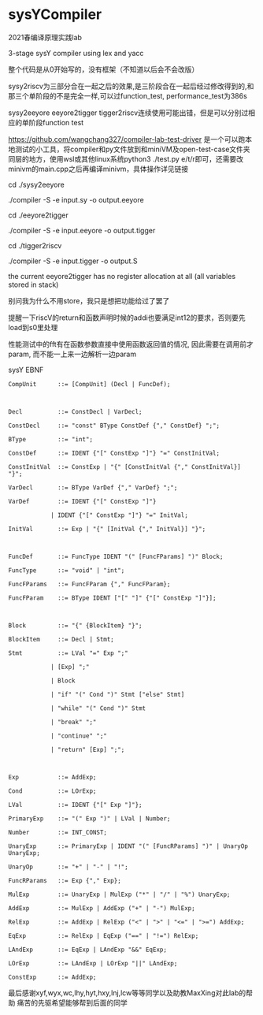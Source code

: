 # sysYCompiler
2021春编译原理实践lab

3-stage sysY compiler using lex and yacc

整个代码是从0开始写的，没有框架（不知道以后会不会改版）

sysy2riscv为三部分合在一起之后的效果,是三阶段合在一起后经过修改得到的,和那三个单阶段的不是完全一样,可以过function_test, performance_test为386s

sysy2eeyore eeyore2tigger tigger2riscv连续使用可能出错，但是可以分别过相应的单阶段function test

https://github.com/wangchang327/compiler-lab-test-driver 是一个可以跑本地测试的小工具，将compiler和py文件放到和miniVM及open-test-case文件夹同层的地方，使用wsl或其他linux系统python3 ./test.py e/t/r即可，还需要改minivm的main.cpp之后再编译minivm，具体操作详见链接

cd ./sysy2eeyore

./compiler -S -e input.sy -o output.eeyore

cd ./eeyore2tigger

./compiler -S -e input.eeyore -o output.tigger

cd ./tigger2riscv

./compiler -S -e input.tigger -o output.S

the current eeyore2tigger has no register allocation at all (all variables stored in stack)

别问我为什么不用store，我只是想把功能给过了罢了

提醒一下riscV的return和函数声明时候的addi也要满足int12的要求，否则要先load到s0里处理

性能测试中的fft有在函数参数直接中使用函数返回值的情况, 因此需要在调用前才param, 而不能一上来一边解析一边param


sysY EBNF

    CompUnit      ::= [CompUnit] (Decl | FuncDef);



    Decl          ::= ConstDecl | VarDecl;

    ConstDecl     ::= "const" BType ConstDef {"," ConstDef} ";";

    BType         ::= "int";

    ConstDef      ::= IDENT {"[" ConstExp "]"} "=" ConstInitVal;

    ConstInitVal  ::= ConstExp | "{" [ConstInitVal {"," ConstInitVal}] "}";

    VarDecl       ::= BType VarDef {"," VarDef} ";";

    VarDef        ::= IDENT {"[" ConstExp "]"}

                | IDENT {"[" ConstExp "]"} "=" InitVal;
                
    InitVal       ::= Exp | "{" [InitVal {"," InitVal}] "}";



    FuncDef       ::= FuncType IDENT "(" [FuncFParams] ")" Block;

    FuncType      ::= "void" | "int";

    FuncFParams   ::= FuncFParam {"," FuncFParam};

    FuncFParam    ::= BType IDENT ["[" "]" {"[" ConstExp "]"}];



    Block         ::= "{" {BlockItem} "}";

    BlockItem     ::= Decl | Stmt;

    Stmt          ::= LVal "=" Exp ";"

                | [Exp] ";"
                
                | Block
                
                | "if" "(" Cond ")" Stmt ["else" Stmt]
                
                | "while" "(" Cond ")" Stmt
                
                | "break" ";"
                
                | "continue" ";"
                
                | "return" [Exp] ";";



    Exp           ::= AddExp;

    Cond          ::= LOrExp;

    LVal          ::= IDENT {"[" Exp "]"};

    PrimaryExp    ::= "(" Exp ")" | LVal | Number;

    Number        ::= INT_CONST;

    UnaryExp      ::= PrimaryExp | IDENT "(" [FuncRParams] ")" | UnaryOp UnaryExp;

    UnaryOp       ::= "+" | "-" | "!";

    FuncRParams   ::= Exp {"," Exp};

    MulExp        ::= UnaryExp | MulExp ("*" | "/" | "%") UnaryExp;

    AddExp        ::= MulExp | AddExp ("+" | "-") MulExp;

    RelExp        ::= AddExp | RelExp ("<" | ">" | "<=" | ">=") AddExp;

    EqExp         ::= RelExp | EqExp ("==" | "!=") RelExp;

    LAndExp       ::= EqExp | LAndExp "&&" EqExp;

    LOrExp        ::= LAndExp | LOrExp "||" LAndExp;

    ConstExp      ::= AddExp;
    
最后感谢xyf,wyx,wc,lhy,hyt,hxy,lnj,lcw等等同学以及助教MaxXing对此lab的帮助
痛苦的先驱希望能够帮到后面的同学
